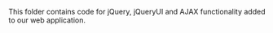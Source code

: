 This folder contains code for jQuery, jQueryUI and AJAX functionality added to our web application.
